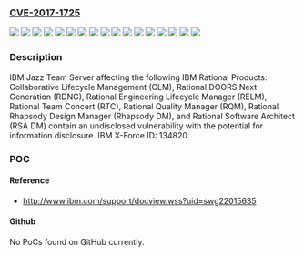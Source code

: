 ### [CVE-2017-1725](https://cve.mitre.org/cgi-bin/cvename.cgi?name=CVE-2017-1725)
![](https://img.shields.io/static/v1?label=Product&message=Rational%20Collaborative%20Lifecycle%20Management&color=blue)
![](https://img.shields.io/static/v1?label=Product&message=Rational%20DOORS%20Next%20Generation&color=blue)
![](https://img.shields.io/static/v1?label=Product&message=Rational%20Engineering%20Lifecycle%20Manager&color=blue)
![](https://img.shields.io/static/v1?label=Product&message=Rational%20Quality%20Manager&color=blue)
![](https://img.shields.io/static/v1?label=Product&message=Rational%20Rhapsody%20Design%20Manager&color=blue)
![](https://img.shields.io/static/v1?label=Product&message=Rational%20Software%20Architect%20Design%20Manager&color=blue)
![](https://img.shields.io/static/v1?label=Product&message=Rational%20Team%20Concert&color=blue)
![](https://img.shields.io/static/v1?label=Version&message=5.0%20&color=brightgreen)
![](https://img.shields.io/static/v1?label=Version&message=5.0.1%20&color=brightgreen)
![](https://img.shields.io/static/v1?label=Version&message=5.0.2%20&color=brightgreen)
![](https://img.shields.io/static/v1?label=Version&message=6.0%20&color=brightgreen)
![](https://img.shields.io/static/v1?label=Version&message=6.0.1%20&color=brightgreen)
![](https://img.shields.io/static/v1?label=Version&message=6.0.2%20&color=brightgreen)
![](https://img.shields.io/static/v1?label=Version&message=6.0.3%20&color=brightgreen)
![](https://img.shields.io/static/v1?label=Version&message=6.0.4%20&color=brightgreen)
![](https://img.shields.io/static/v1?label=Version&message=6.0.5%20&color=brightgreen)
![](https://img.shields.io/static/v1?label=Vulnerability&message=Obtain%20Information&color=brightgreen)

### Description

IBM Jazz Team Server affecting the following IBM Rational Products: Collaborative Lifecycle Management (CLM), Rational DOORS Next Generation (RDNG), Rational Engineering Lifecycle Manager (RELM), Rational Team Concert (RTC), Rational Quality Manager (RQM), Rational Rhapsody Design Manager (Rhapsody DM), and Rational Software Architect (RSA DM) contain an undisclosed vulnerability with the potential for information disclosure. IBM X-Force ID: 134820.

### POC

#### Reference
- http://www.ibm.com/support/docview.wss?uid=swg22015635

#### Github
No PoCs found on GitHub currently.

